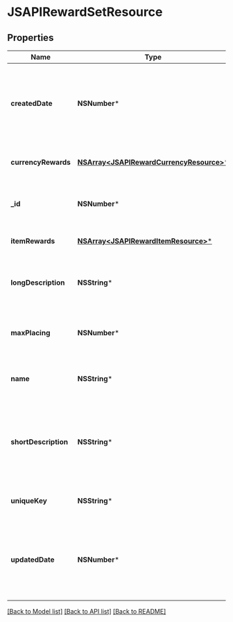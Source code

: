 # JSAPIRewardSetResource

## Properties
Name | Type | Description | Notes
------------ | ------------- | ------------- | -------------
**createdDate** | **NSNumber*** | The date/time this resource was created in seconds since unix epoch | [optional] 
**currencyRewards** | [**NSArray&lt;JSAPIRewardCurrencyResource&gt;***](JSAPIRewardCurrencyResource.md) | The currency to give as rewards | [optional] 
**_id** | **NSNumber*** | The assigned unique ID for this reward set | [optional] 
**itemRewards** | [**NSArray&lt;JSAPIRewardItemResource&gt;***](JSAPIRewardItemResource.md) | The items to give as rewards | [optional] 
**longDescription** | **NSString*** | A longer describe the reward set, usually included in details | [optional] 
**maxPlacing** | **NSNumber*** | The maximum placing that will receive a reward | [optional] 
**name** | **NSString*** | The user friendly name for this reward set | 
**shortDescription** | **NSString*** | A short paragraph to describe the reward set, usually included in listings.  Max 255 characters | [optional] 
**uniqueKey** | **NSString*** | A provided unique key for this reward set | [optional] 
**updatedDate** | **NSNumber*** | The date/time this resource was last updated in seconds since unix epoch | [optional] 

[[Back to Model list]](../README.md#documentation-for-models) [[Back to API list]](../README.md#documentation-for-api-endpoints) [[Back to README]](../README.md)


